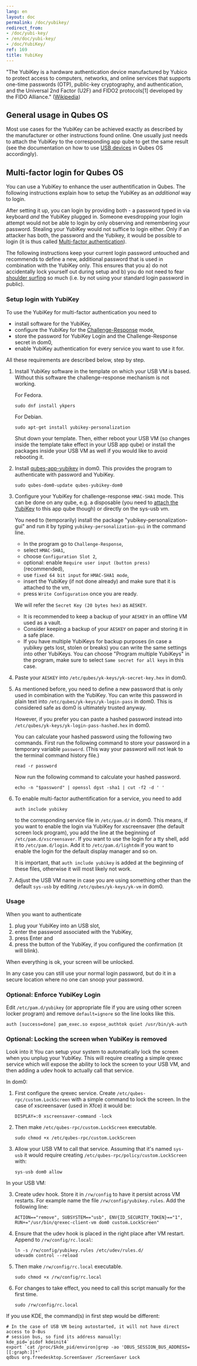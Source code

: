 ```yaml
---
lang: en
layout: doc
permalink: /doc/yubikey/
redirect_from:
- /doc/yubi-key/
- /en/doc/yubi-key/
- /doc/YubiKey/
ref: 169
title: YubiKey
---
```


"The YubiKey is a hardware authentication device manufactured by Yubico to
protect access to computers, networks, and online services that supports
one-time passwords (OTP), public-key cryptography, and authentication, and the
Universal 2nd Factor (U2F) and FIDO2 protocols[1] developed by the FIDO
Alliance." ([Wikipedia](https://en.wikipedia.org/wiki/YubiKey))

## General usage in Qubes OS

Most use cases for the YubiKey can be achieved exactly as described by the
manufacturer or other instructions found online. One usually just needs to
attach the YubiKey to the corresponding app qube to get the same result (see the
documentation on how to use [USB devices](/doc/how-to-use-usb-devices/) in Qubes
OS accordingly).

## Multi-factor login for Qubes OS

You can use a YubiKey to enhance the user authentification in Qubes. The following
instructions explain how to setup the YubiKey as an *additional* way to login.

After setting it up, you can login by providing both - a password typed in via
keyboard *and* the YubiKey plugged in. Someone evesdropping your login attempt
would not be able to login by only observing and remembering your password.
Stealing your YubiKey would not suffice to login either. Only if an attacker has
both, the password and the Yubikey, it would be possible to login (it is thus
called [Multi-factor
authentication](https://en.wikipedia.org/wiki/Multi-factor_authentication)).

The following instructions keep your current login password untouched and
recommends to define a new, additional password that is used in combination with
the YubiKey only. This ensures that you a) do not accidentally lock yourself out
during setup and b) you do not need to fear [shoulder
surfing](https://en.wikipedia.org/wiki/Shoulder_surfing_(computer_security)) so
much (i.e. by not using your standard login password in public).

### Setup login with YubiKey

To use the YubiKey for multi-factor authentication you need to

* install software for the YubiKey,
* configure the YubiKey for the
  [Challenge-Response](https://en.wikipedia.org/wiki/Challenge%E2%80%93response_authentication)
mode,
* store the password for YubiKey Login and the Challenge-Response secret in
  dom0,
* enable YubiKey authentication for every service you want to use it for.

All these requirements are described below, step by step.

1. Install YubiKey software in the template on which your USB VM is based.
   Without this software the challenge-response mechanism is not working.

   For Fedora.

    ```
    sudo dnf install ykpers
    ```

   For Debian.

    ```
    sudo apt-get install yubikey-personalization
    ```

   Shut down your template. Then, either reboot your USB VM (so changes inside
   the template take effect in your USB app qube) or install the packages inside
   your USB VM as well if you would like to avoid rebooting it.

2. Install [qubes-app-yubikey](https://github.com/QubesOS/qubes-app-yubikey) in
   dom0. This provides the program to authenticate with password and YubiKey.

    ```
    sudo qubes-dom0-update qubes-yubikey-dom0
    ```

3. Configure your YubiKey for challenge-response `HMAC-SHA1` mode. This can be
   done on any qube, e.g. a disposable (you need to [attach the
YubiKey](https://www.qubes-os.org/doc/how-to-use-usb-devices/) to this app qube
though) or directly on the sys-usb vm.

   You need to (temporarily) install the package "yubikey-personalization-gui" and 
   run it by typing `yubikey-personalization-gui` in the command line.

   - In the program go to `Challenge-Response`,
   - select `HMAC-SHA1`,
   - choose `Configuration Slot 2`,
   - optional: enable `Require user input (button press)` (recommended),
   - use `fixed 64 bit input` for `HMAC-SHA1 mode`,
   - insert the YubiKey (if not done already) and make sure that it is attached
     to the vm,
   - press `Write Configuration` once you are ready.

   We will refer the `Secret Key (20 bytes hex)` as `AESKEY`.

   - It is recommended to keep a backup of your `AESKEY` in an offline VM used as a vault.
   - Consider keeping a backup of your `AESKEY` on paper and storing it in a safe place.
   - If you have multiple YubiKeys for backup purposes (in case a yubikey gets
     lost, stolen or breaks) you can write the same settings into other
YubiKeys. You can choose "Program multiple YubiKeys" in the program, make sure
to select `Same secret for all keys` in this case.

4. Paste your `AESKEY` into `/etc/qubes/yk-keys/yk-secret-key.hex` in dom0.

5. As mentioned before, you need to define a new password that is only used in
   combination with the YubiKey. You can write this password in plain text into
`/etc/qubes/yk-keys/yk-login-pass` in dom0. This is considered safe as dom0 is
ultimately trusted anyway.

    However, if you prefer you can paste a hashed password instead into
`/etc/qubes/yk-keys/yk-login-pass-hashed.hex` in dom0.

    You can calculate your hashed password using the following two commands.
    First run the following command to store your password in a temporary variable `password`.
    (This way your password will not leak to the terminal command history file.)

    ```
    read -r password
    ```

    Now run the following command to calculate your hashed password.

    ```
    echo -n "$password" | openssl dgst -sha1 | cut -f2 -d ' '
    ```

6. To enable multi-factor authentification for a service, you need to add

    ```
    auth include yubikey
    ```

    to the corresponding service file in `/etc/pam.d/` in dom0. This means, if
you want to enable the login via YubiKey for xscreensaver (the default screen
lock program), you add the line at the beginning of `/etc/pam.d/xscreensaver`.
If you want to use the login for a tty shell, add it to `/etc/pam.d/login`. Add
it to `/etc/pam.d/lightdm` if you want to enable the login for the default
display manager and so on.

    It is important, that `auth include yubikey` is added at the beginning of
these files, otherwise it will most likely not work.

7. Adjust the USB VM name in case you are using something other than the default
   `sys-usb` by editing `/etc/qubes/yk-keys/yk-vm` in dom0.

### Usage

When you want to authenticate

1. plug your YubiKey into an USB slot,
2. enter the password associated with the YubiKey,
3. press Enter and
4. press the button of the YubiKey, if you configured the confirmation (it will
   blink).

When everything is ok, your screen will be unlocked.

In any case you can still use your normal login password, but do it in a secure
location where no one can snoop your password.

### Optional: Enforce YubiKey Login

Edit `/etc/pam.d/yubikey` (or appropriate file if you are using other screen locker program) and remove `default=ignore` so the line looks like this.

```
auth [success=done] pam_exec.so expose_authtok quiet /usr/bin/yk-auth
```

### Optional: Locking the screen when YubiKey is removed

Look into it
You can setup your system to automatically lock the screen when you unplug your YubiKey.
This will require creating a simple qrexec service which will expose the ability to lock the screen to your USB VM, and then adding a udev hook to actually call that service.

In dom0:

1. First configure the qrexec service.
   Create `/etc/qubes-rpc/custom.LockScreen` with a simple command to lock the screen.
   In the case of xscreensaver (used in Xfce) it would be:

   ```
   DISPLAY=:0 xscreensaver-command -lock
   ```

2. Then make `/etc/qubes-rpc/custom.LockScreen` executable.

   ```
   sudo chmod +x /etc/qubes-rpc/custom.LockScreen
   ```

3. Allow your USB VM to call that service.
   Assuming that it's named `sys-usb` it would require creating `/etc/qubes-rpc/policy/custom.LockScreen` with:

   ```
   sys-usb dom0 allow
   ```

In your USB VM:

3. Create udev hook.
   Store it in `/rw/config` to have it persist across VM restarts.
   For example name the file `/rw/config/yubikey.rules`.
   Add the following line:

   ```
   ACTION=="remove", SUBSYSTEM=="usb", ENV{ID_SECURITY_TOKEN}=="1", RUN+="/usr/bin/qrexec-client-vm dom0 custom.LockScreen"
   ```

4. Ensure that the udev hook is placed in the right place after VM restart.
   Append to `/rw/config/rc.local`:

   ```
   ln -s /rw/config/yubikey.rules /etc/udev/rules.d/
   udevadm control --reload
   ```

5. Then make `/rw/config/rc.local` executable.

   ```
   sudo chmod +x /rw/config/rc.local
   ```

6. For changes to take effect, you need to call this script manually for the first time.

   ```
   sudo /rw/config/rc.local
   ```

If you use KDE, the command(s) in first step would be different:

```
# In the case of USB VM being autostarted, it will not have direct access to D-Bus
# session bus, so find its address manually:
kde_pid=`pidof kdeinit4`
export `cat /proc/$kde_pid/environ|grep -ao 'DBUS_SESSION_BUS_ADDRESS=[[:graph:]]*'`
qdbus org.freedesktop.ScreenSaver /ScreenSaver Lock
```
